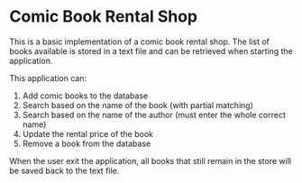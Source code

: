 # Comic Book Rental Shop
This is a basic implementation of a comic book rental shop.
The list of books available is stored in a text file and can be retrieved when starting the application.

This application can:
1. Add comic books to the database
2. Search based on the name of the book (with partial matching)
3. Search based on the name of the author (must enter the whole correct name)
4. Update the rental price of the book
5. Remove a book from the database

When the user exit the application, all books that still remain in the store will be saved back to the text file.
